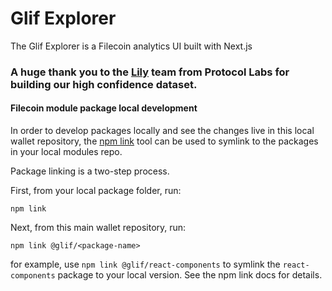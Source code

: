 # Glif Explorer

<!-- Glif art/branding -->


The Glif Explorer is a Filecoin analytics UI built with Next.js

### A huge thank you to the [Lily](https://lilium.sh/lily/) team from Protocol Labs for building our high confidence dataset.

#### Filecoin module package local development

In order to develop packages locally and see the changes live in this local wallet repository, the [npm link](https://docs.npmjs.com/cli/v7/commands/npm-link) tool can be used to symlink to the packages in your local modules repo.

Package linking is a two-step process.

First, from your local package folder, run:
```
npm link
```

Next, from this main wallet repository, run:
```
npm link @glif/<package-name>
```
for example, use `npm link @glif/react-components` to symlink the `react-components` package to your local version. See the npm link docs for details.
